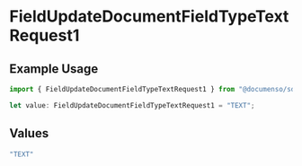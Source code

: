 # FieldUpdateDocumentFieldTypeTextRequest1

## Example Usage

```typescript
import { FieldUpdateDocumentFieldTypeTextRequest1 } from "@documenso/sdk-typescript/models/operations";

let value: FieldUpdateDocumentFieldTypeTextRequest1 = "TEXT";
```

## Values

```typescript
"TEXT"
```